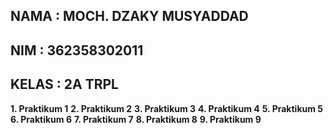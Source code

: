 **NAMA : MOCH. DZAKY MUSYADDAD**
-
**NIM : 362358302011**
-
**KELAS : 2A TRPL**
-

**1. Praktikum 1**
**2. Praktikum 2**
**3. Praktikum 3**
**4. Praktikum 4**
**5. Praktikum 5**
**6. Praktikum 6**
**7. Praktikum 7**
**8. Praktikum 8**
**9. Praktikum 9**
